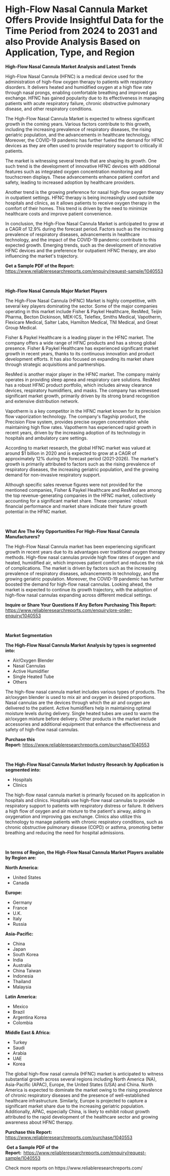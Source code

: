 <p><h1>High-Flow Nasal Cannula Market Offers Provide Insightful Data for the Time Period from 2024 to 2031 and also Provide Analysis Based on Application, Type, and Region</h1></p><p><strong>High-Flow Nasal Cannula Market Analysis and Latest Trends</strong></p>
<p><p>High-Flow Nasal Cannula (HFNC) is a medical device used for the administration of high-flow oxygen therapy to patients with respiratory disorders. It delivers heated and humidified oxygen at a high flow rate through nasal prongs, enabling comfortable breathing and improved gas exchange. HFNC has gained popularity due to its effectiveness in managing patients with acute respiratory failure, chronic obstructive pulmonary disease, and other respiratory conditions.</p><p>The High-Flow Nasal Cannula Market is expected to witness significant growth in the coming years. Various factors contribute to this growth, including the increasing prevalence of respiratory diseases, the rising geriatric population, and the advancements in healthcare technology. Moreover, the COVID-19 pandemic has further fueled the demand for HFNC devices as they are often used to provide respiratory support to critically ill patients.</p><p>The market is witnessing several trends that are shaping its growth. One such trend is the development of innovative HFNC devices with additional features such as integrated oxygen concentration monitoring and touchscreen displays. These advancements enhance patient comfort and safety, leading to increased adoption by healthcare providers.</p><p>Another trend is the growing preference for nasal high-flow oxygen therapy in outpatient settings. HFNC therapy is being increasingly used outside hospitals and clinics, as it allows patients to receive oxygen therapy in the comfort of their homes. This trend is driven by the need to minimize healthcare costs and improve patient convenience.</p><p>In conclusion, the High-Flow Nasal Cannula Market is anticipated to grow at a CAGR of 12.9% during the forecast period. Factors such as the increasing prevalence of respiratory diseases, advancements in healthcare technology, and the impact of the COVID-19 pandemic contribute to this expected growth. Emerging trends, such as the development of innovative HFNC devices and the preference for outpatient HFNC therapy, are also influencing the market's trajectory.</p></p>
<p><strong>Get a Sample PDF of the Report:&nbsp;</strong> <a href="https://www.reliableresearchreports.com/enquiry/request-sample/1040553">https://www.reliableresearchreports.com/enquiry/request-sample/1040553</a></p>
<p>&nbsp;</p>
<p><strong>High-Flow Nasal Cannula Major Market Players</strong></p>
<p><p>The High-Flow Nasal Cannula (HFNC) Market is highly competitive, with several key players dominating the sector. Some of the major companies operating in this market include Fisher & Paykel Healthcare, ResMed, Teijin Pharma, Becton Dickinson, MEK-ICS, Teleflex, Smiths Medical, Vapotherm, Flexicare Medical, Salter Labs, Hamilton Medical, TNI Medical, and Great Group Medical.</p><p>Fisher & Paykel Healthcare is a leading player in the HFNC market. The company offers a wide range of HFNC products and has a strong global presence. Fisher & Paykel Healthcare has experienced significant market growth in recent years, thanks to its continuous innovation and product development efforts. It has also focused on expanding its market share through strategic acquisitions and partnerships.</p><p>ResMed is another major player in the HFNC market. The company mainly operates in providing sleep apnea and respiratory care solutions. ResMed has a robust HFNC product portfolio, which includes airway clearance devices, respiratory humidifiers, and masks. The company has witnessed significant market growth, primarily driven by its strong brand recognition and extensive distribution network.</p><p>Vapotherm is a key competitor in the HFNC market known for its precision flow vaporization technology. The company's flagship product, the Precision Flow system, provides precise oxygen concentration while maintaining high flow rates. Vapotherm has experienced rapid growth in recent years, driven by the increasing adoption of its technology in hospitals and ambulatory care settings.</p><p>According to market research, the global HFNC market was valued at around $1 billion in 2020 and is expected to grow at a CAGR of approximately 12% during the forecast period (2021-2026). The market's growth is primarily attributed to factors such as the rising prevalence of respiratory diseases, the increasing geriatric population, and the growing demand for non-invasive respiratory support.</p><p>Although specific sales revenue figures were not provided for the mentioned companies, Fisher & Paykel Healthcare and ResMed are among the top revenue-generating companies in the HFNC market, collectively accounting for a significant market share. These companies' robust financial performance and market share indicate their future growth potential in the HFNC market.</p></p>
<p>&nbsp;</p>
<p><strong>What Are The Key Opportunities For High-Flow Nasal Cannula Manufacturers?</strong></p>
<p><p>The High-Flow Nasal Cannula market has been experiencing significant growth in recent years due to its advantages over traditional oxygen therapy methods. High-flow nasal cannulas provide high flow rates of oxygen and heated, humidified air, which improves patient comfort and reduces the risk of complications. The market is driven by factors such as the increasing prevalence of respiratory diseases, advancements in technology, and the growing geriatric population. Moreover, the COVID-19 pandemic has further boosted the demand for high-flow nasal cannulas. Looking ahead, the market is expected to continue its growth trajectory, with the adoption of high-flow nasal cannulas expanding across different medical settings.</p></p>
<p><strong>Inquire or Share Your Questions If Any Before Purchasing This Report:</strong> <a href="https://www.reliableresearchreports.com/enquiry/pre-order-enquiry/1040553">https://www.reliableresearchreports.com/enquiry/pre-order-enquiry/1040553</a></p>
<p>&nbsp;</p>
<p><strong>Market Segmentation</strong></p>
<p><strong>The High-Flow Nasal Cannula Market Analysis by types is segmented into:</strong></p>
<p><ul><li>Air/Oxygen Blender</li><li>Nasal Cannulas</li><li>Active Humidifier</li><li>Single Heated Tube</li><li>Others</li></ul></p>
<p><p>The high-flow nasal cannula market includes various types of products. The air/oxygen blender is used to mix air and oxygen in desired proportions. Nasal cannulas are the devices through which the air and oxygen are delivered to the patient. Active humidifiers help in maintaining optimal moisture levels during delivery. Single heated tubes are used to warm the air/oxygen mixture before delivery. Other products in the market include accessories and additional equipment that enhance the effectiveness and safety of high-flow nasal cannulas.</p></p>
<p><strong>Purchase this Report:&nbsp;</strong><a href="https://www.reliableresearchreports.com/purchase/1040553">https://www.reliableresearchreports.com/purchase/1040553</a></p>
<p>&nbsp;</p>
<p><strong>The High-Flow Nasal Cannula Market Industry Research by Application is segmented into:</strong></p>
<p><ul><li>Hospitals</li><li>Clinics</li></ul></p>
<p><p>The high-flow nasal cannula market is primarily focused on its application in hospitals and clinics. Hospitals use high-flow nasal cannulas to provide respiratory support to patients with respiratory distress or failure. It delivers a high flow of oxygen and air mixture to the patient's airway, aiding in oxygenation and improving gas exchange. Clinics also utilize this technology to manage patients with chronic respiratory conditions, such as chronic obstructive pulmonary disease (COPD) or asthma, promoting better breathing and reducing the need for hospital admissions.</p></p>
<p>&nbsp;</p>
<p><strong>In terms of Region, the High-Flow Nasal Cannula Market Players available by Region are:</strong></p>
<p>
    <p> <strong> North America: </strong>
        <ul>
            <li>United States</li>
            <li>Canada</li>
        </ul>
        </p> 
    <p> <strong> Europe: </strong>
        <ul>
            <li>Germany</li>
            <li>France</li>
            <li>U.K.</li>
            <li>Italy</li>
            <li>Russia</li>
        </ul>
        </p> 
    <p> <strong> Asia-Pacific: </strong>
        <ul>
            <li>China</li>
            <li>Japan</li>
            <li>South Korea</li>
            <li>India</li>
            <li>Australia</li>
            <li>China Taiwan</li>
            <li>Indonesia</li>
            <li>Thailand</li>
            <li>Malaysia</li>
        </ul>
        </p> 
    <p> <strong> Latin America: </strong>
        <ul>
            <li>Mexico</li>
            <li>Brazil</li>
            <li>Argentina Korea</li>
            <li>Colombia</li>
        </ul>
        </p> 
    <p> <strong> Middle East & Africa: </strong>
        <ul>
            <li>Turkey</li>
            <li>Saudi</li>
            <li>Arabia</li>
            <li>UAE</li>
            <li>Korea</li>
        </ul>
    </p>
    </p>
<p><p>The global high-flow nasal cannula (HFNC) market is anticipated to witness substantial growth across several regions including North America (NA), Asia-Pacific (APAC), Europe, the United States (USA) and China. North America is expected to dominate the market owing to the rising prevalence of chronic respiratory diseases and the presence of well-established healthcare infrastructure. Similarly, Europe is projected to capture a significant market share due to the increasing geriatric population. Additionally, APAC, especially China, is likely to exhibit robust growth attributed to the rapid development of the healthcare sector and growing awareness about HFNC therapy.</p></p>
<p><strong>Purchase this Report: </strong><a href="https://www.reliableresearchreports.com/purchase/1040553">https://www.reliableresearchreports.com/purchase/1040553</a></p>
<p>&nbsp;<strong>Get a Sample PDF of the Report:&nbsp;&nbsp;</strong><a href="https://www.reliableresearchreports.com/enquiry/request-sample/1040553">https://www.reliableresearchreports.com/enquiry/request-sample/1040553</a></p>
<p><strong></strong></p>
<p>Check more reports on https://www.reliableresearchreports.com/</p>